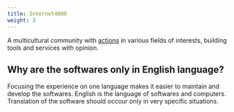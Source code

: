 ```yaml
---
title: Internet4000
weight: 3
---
```


A multicultural community with <a href="https://internet4000.com">actions</a> in various fields of interests, building tools and services with opinion.

## Why are the softwares only in English language?

Focusing the experience on one language makes it easier to maintain and develop the softwares. English is the language of softwares and computers. Translation of the software should occour only in very specific situations.
